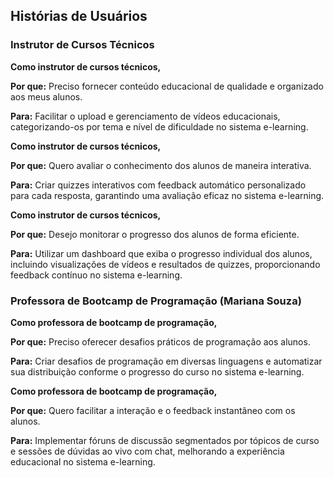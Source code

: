 ## Histórias de Usuários

### Instrutor de Cursos Técnicos

**Como instrutor de cursos técnicos,**

**Por que:** Preciso fornecer conteúdo educacional de qualidade e organizado aos meus alunos.

**Para:** Facilitar o upload e gerenciamento de vídeos educacionais, categorizando-os por tema e nível de dificuldade no sistema e-learning.

**Como instrutor de cursos técnicos,**

**Por que:** Quero avaliar o conhecimento dos alunos de maneira interativa.

**Para:** Criar quizzes interativos com feedback automático personalizado para cada resposta, garantindo uma avaliação eficaz no sistema e-learning.

**Como instrutor de cursos técnicos,**

**Por que:** Desejo monitorar o progresso dos alunos de forma eficiente.

**Para:** Utilizar um dashboard que exiba o progresso individual dos alunos, incluindo visualizações de vídeos e resultados de quizzes, proporcionando feedback contínuo no sistema e-learning.

### Professora de Bootcamp de Programação (Mariana Souza)

**Como professora de bootcamp de programação,**

**Por que:** Preciso oferecer desafios práticos de programação aos alunos.

**Para:** Criar desafios de programação em diversas linguagens e automatizar sua distribuição conforme o progresso do curso no sistema e-learning.

**Como professora de bootcamp de programação,**

**Por que:** Quero facilitar a interação e o feedback instantâneo com os alunos.

**Para:** Implementar fóruns de discussão segmentados por tópicos de curso e sessões de dúvidas ao vivo com chat, melhorando a experiência educacional no sistema e-learning.
